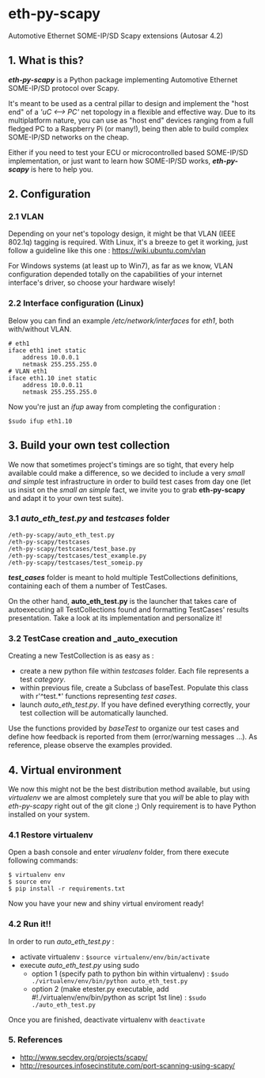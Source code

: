 # eth-py-scapy
Automotive Ethernet SOME-IP/SD Scapy extensions (Autosar 4.2)

## 1. What is this?
**_eth-py-scapy_** is a Python package implementing Automotive Ethernet SOME-IP/SD protocol over Scapy.

It's meant to be used as a central pillar to design and implement the "host end" of a _'uC <--> PC'_ net topology in a flexible and effective way. Due to its multiplatform nature, you can use as "host end" devices ranging from  a full fledged PC to a Raspberry Pi (or many!), being then able to build complex SOME-IP/SD networks on the cheap.

Either if you need to test your ECU or microcontrolled based SOME-IP/SD implementation, or just want to learn how SOME-IP/SD works, **_eth-py-scapy_** is here to help you.

## 2. Configuration

### 2.1 VLAN

Depending on your net's topology design, it might be that VLAN (IEEE 802.1q) tagging is required. With Linux, it's a breeze to get it working, just follow a guideline like this one : https://wiki.ubuntu.com/vlan

For Windows systems (at least up to Win7), as far as we know, VLAN configuration depended totally on the capabilities of your internet interface's driver, so choose your hardware wisely!

### 2.2 Interface configuration (Linux)
Below you can find an example _/etc/network/interfaces_ for _eth1_, both with/without VLAN.
```
# eth1
iface eth1 inet static
    address 10.0.0.1
    netmask 255.255.255.0
# VLAN eth1
iface eth1.10 inet static
    address 10.0.0.11
    netmask 255.255.255.0
```
Now you're just an _ifup_ away from completing the configuration :
```
$sudo ifup eth1.10    
```
## 3. Build your own test collection
We now that sometimes project's timings are so tight, that every help available could make a difference, so we decided to include a very _small and simple_ test infrastructure in order to build test cases from day one (let us insist on the _small an simple_ fact, we invite you to grab **eth-py-scapy** and adapt it to your own test suite).

### 3.1 _auto_eth_test.py_ and _testcases_ folder
```
/eth-py-scapy/auto_eth_test.py
/eth-py-scapy/testcases
/eth-py-scapy/testcases/test_base.py
/eth-py-scapy/testcases/test_example.py
/eth-py-scapy/testcases/test_someip.py
```
**_test_cases_** folder is meant to hold multiple TestCollections definitions, containing each of them a number of TestCases.

On the other hand, **auto_eth_test.py** is the launcher that takes care of autoexecuting all TestCollections found and formatting TestCases' results presentation. Take a look at its implementation and personalize it!

### 3.2 TestCase creation and _auto_execution
Creating a new TestCollection is as easy as :
- create a new python file within _testcases_ folder. Each file represents a test _category_.
- within previous file, create a Subclass of baseTest. Populate this class with r'^test.*' functions representing _test cases_.
- launch _auto_eth_test.py_. If you have defined everything correctly, your test collection will be automatically launched.

Use the functions provided by _baseTest_ to organize our test cases and define how feedback is reported from them (error/warning messages ...). As reference, please observe the examples provided.

## 4. Virtual environment
We now this might not be the best distribution method available, but using _virtualenv_ we are almost completely sure that you *will* be able to play with _eth-py-scapy_ right out of the git clone ;)
Only requirement is to have Python installed on your system.

### 4.1 Restore virtualenv
Open a bash console and enter _virualenv_ folder, from there execute following commands:
```
$ virtualenv env
$ source env
$ pip install -r requirements.txt
```
Now you have your new and shiny virtual enviroment ready!

### 4.2 Run it!!
In order to run _auto_eth_test.py_ :
- activate virtualenv : ```$source virtualenv/env/bin/activate```
- execute _auto_eth_test.py_ using sudo
  - option 1 (specify path to python bin within virtualenv) : ```$sudo ./virtualenv/env/bin/python auto_eth_test.py```
  - option 2 (make etester.py executable, add #!./virtualenv/env/bin/python as script 1st line) : ```$sudo ./auto_eth_test.py```

Once you are finished, deactivate virtualenv with ```deactivate```

### 5. References
- http://www.secdev.org/projects/scapy/
- http://resources.infosecinstitute.com/port-scanning-using-scapy/
